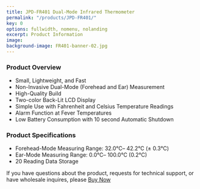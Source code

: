 ```yaml
---
title: JPD-FR401 Dual-Mode Infrared Thermometer
permalink: "/products/JPD-FR401/"
key: 0
options: fullwidth, nomenu, nolanding
excerpt: Product Information
image: 
background-image: FR401-banner-02.jpg
---
```

### Product Overview
* Small, Lightweight, and Fast
* Non-Invasive Dual-Mode (Forehead and Ear) Measurement
* High-Quality Build
* Two-color Back-Lit LCD Display
* Simple Use with Fahrenheit and Celsius Temperature Readings
* Alarm Function at Fever Temperatures
* Low Battery Consumption with 10 second Automatic Shutdown

### Product Specifications
* Forehead-Mode Measuring Range: 32.0℃– 42.2℃ (± 0.3℃)
* Ear-Mode Measuring Range: 0.0℃– 100.0℃ (0.2℃)
* 20 Reading Data Storage

If you have questions about the product, requests for technical support, or have wholesale inquires, please 
<a href="https://www.biobotus.com/contactus" class="button fit special">Buy Now</a>

